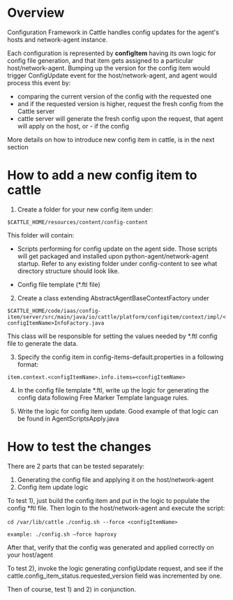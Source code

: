 # Overview

Configuration Framework in Cattle handles config updates for the agent's hosts and network-agent instance.

Each configuration is represented by **configItem** having its own logic for config file generation, and that item gets assigned to a particular host/network-agent. Bumping up the version for the config item would trigger ConfigUpdate event for the host/network-agent, and agent would process this event by:

* comparing the current version of the config with the requested one
* and if the requested version is higher, request the fresh config from the Cattle server
* cattle server will generate the fresh config upon the request, that agent will apply on the host, or - if the config 

More details on how to introduce new config item in cattle, is in the next section

# How to add a new config item to cattle

1) Create a folder for your new config item under:

`$CATTLE_HOME/resources/content/config-content`

This folder will contain:

* Scripts performing for config update on the agent side. Those scripts will get packaged and installed upon python-agent/network-agent startup. Refer to any existing folder under config-content to see what directory structure should look like.

* Config file template (*.ftl file)

2) Create a class extending AbstractAgentBaseContextFactory under

`$CATTLE_HOME/code/iaas/config-item/server/src/main/java/io/cattle/platform/configitem/context/impl/<configItemName>InfoFactory.java`

This class will be responsible for setting the values needed by *.ftl config file to generate the data.

3) Specify the config item in config-items-default.properties in a following format:

`item.context.<configItemName>.info.items=<configItemName>`


4) In the config file template *.ftl, write up the logic for generating the config data following Free Marker Template language rules.

5) Write the logic for config item update. Good example of that logic can be found in AgentScriptsApply.java

# How to test the changes

There are 2 parts that can be tested separately:

1) Generating the config file and applying it on the host/network-agent
2) Config item update logic

To test 1), just build the config item and put in the logic to populate the config *ftl file. Then login to the host/network-agent and execute the script:

`cd /var/lib/cattle`
`./config.sh --force <configItemName>`

`example: ./config.sh —force haproxy`

After that, verify that the config was generated and applied correctly on your host/agent

To test 2), invoke the logic generating configUpdate request, and see if the cattle.config_item_status.requested_version field was incremented by one.

Then of course, test 1) and 2) in conjunction.  
